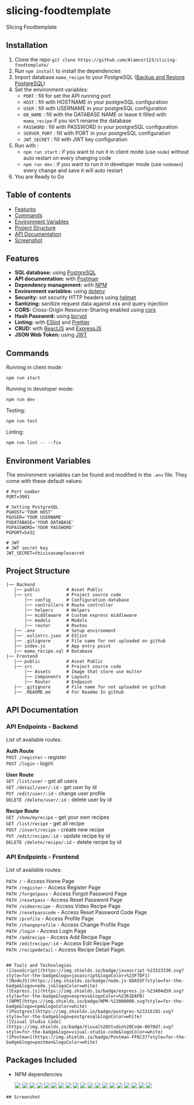 # slicing-foodtemplate

Slicing Foodtemplate

## Installation

1. Clone the repo `git clone https://github.com/Alamnzr123/slicing-foodtemplate/`
2. Run `npm install` to install the dependencies
3. Import database `mama_recipe` to your PostgreSQL ([Backup and Restore PostgreSQL](https://www.postgresql.org/docs/8.1/backup.html#BACKUP-DUMP-RESTORE))
4. Set the environment variables:
   - `PORT` : fill for set the API running port
   - `HOST` : fill with HOSTNAME in your postgreSQL configuration
   - `USER` : fill with USERNAME in your postgreSQL configuration
   - `DB_NAME` : fill with the DATABASE NAME or leave it filled with `mama_recipe` if you isn't rename the database
   - `PASSWORD` : fill with PASSWORD in your postgreSQL configuration
   - `SERVER_PORT` : fill with PORT in your postgreSQL configuration
   - `JWT_SECRET` : fill with JWT key configuration
5. Run with :
   - `npm run start` : if you want to run it in client mode (use `node`) without auto restart on every changing code
   - `npm run dev` : if you want to run it in developer mode (use `nodemon`) every change and save it will auto restart
6. You are Ready to Go

## Table of contents

- [Features](#Features)
- [Commands](#Commands)
- [Environment Variables](#Environment-Variables)
- [Project Structure](#Project-Structure)
- [API Documentation](#API-Documentation)
- [Screenshot](#Screenshot)

## Features

- **SQL database:** using [PostgreSQL](https://www.postgresql.org/)
- **API documentation:** with [Postman](https://www.postman.com/)
- **Dependency management:** with [NPM](https://www.npmjs.com/)
- **Environment variables:** using [dotenv](https://github.com/motdotla/dotenv)
- **Security:** set security HTTP headers using [helmet](https://helmetjs.github.io/)
- **Santizing:** sanitize request data against xss and query injection
- **CORS:** Cross-Origin Resource-Sharing enabled using [cors](https://github.com/expressjs/cors)
- **Hash Password:** using [bcrypt](https://github.com/kelektiv/node.bcrypt.js)
- **Linting:** with [ESlint](https://eslint.org/) and [Prettier](https://prettier.io/)
- **CRUD:** with [ReactJS](https://reactjs.org/) and [ExpressJS](https://expressjs.com/)
- **JSON Web Token:** using [JWT](https://jwt.io/)

## Commands

Running in client mode:

```
npm run start
```

Running in developer mode:

```
npm run dev
```

Testing:

```
npm run test
```

Linting:

```
npm run lint -- --fix
```

## Environment Variables

The environment variables can be found and modified in the `.env` file. They come with these default values:

```
# Port number
PORT=3001

# Setting PostgreSQL
PGHOST='YOUR HOST'
PGUSER='YOUR USERNAME'
PGDATABASE='YOUR DATABASE'
PGPASSWORD='YOUR PASSWORD'
PGPORT=5432

# JWT
# JWT secret key
JWT_SECRET=thisisasamplesecret
```

## Project Structure

```
|── Backend
   |── public          # Asset Public
   |── src             # Project source code
       |── config      # Configuration database
       |── controllers # Route controller
       |── helpers     # Helpers
       |── middleware  # Custom express middleware
       |── models      # Models
       |── router      # Routes
   |── .env            # Setup environment
   |── .eslintrc.json  # ESlint
   |── .gitignore      # File name for not uploaded on github
   ├── index.js        # App entry point
   |── mama_recipe.sql # Database
|── Frontend
   |── public          # Asset Public
   |── src             # Project source code
       |── Assets      # Image that store use multer
       |── Components  # Layouts
       |── Router      # Endpoint
   |── .gitignore      # File name for not uploaded on github
   |── .README.md      # For Readme In github
```

## API Documentation

### API Endpoints - Backend

List of available routes:

**Auth Route**\
`POST /register` - register\
`POST /login` - login\

**User Route**\
`GET /list/user` - get all users\
`GET /detail/user/:id` - get user by id\
`PUT /edit/user/:id` - change user profile\
`DELETE /delete/user/:id` - delete user by id

**Recipe Route**\
`GET /show/myrecipe` - get your own recipes\
`GET /list/recipe` - get all recipe\
`POST /insert/recipe` - create new recipe\
`PUT /edit/recipe/:id` - update recipe by id\
`DELETE /delete/recipe/:id` - delete recipe by id

### API Endpoints - Frontend

List of available routes:

`PATH /` - Access Home Page\
`PATH /register` - Access Register Page\
`PATH /forgotpass` - Access Forgot Password Page\
`PATH /resetpass` - Access Reset Password Page\
`PATH /videorecipe` - Access Video Recipe Page\
`PATH /resetpasscode` - Access Reset Password Code Page\
`PATH /profile` - Access Profile Page\
`PATH /changeprofile` - Access Change Profile Page\
`PATH /login` - Access Login Page\
`PATH /addrecipe` - Access Add Recipe Page\
`PATH /editrecipe/:id` - Access Edit Recipe Page\
`PATH /recipedetail` - Access Recipe Detail Page\

```

## Tools and Technologies
![JavaScript](https://img.shields.io/badge/javascript-%23323330.svg?style=for-the-badge&logo=javascript&logoColor=%23F7DF1)
![NodeJS](https://img.shields.io/badge/node.js-6DA55F?style=for-the-badge&logo=node.js&logoColor=white)
![Express.js](https://img.shields.io/badge/express.js-%23404d59.svg?style=for-the-badge&logo=express&logoColor=%2361DAFB)
![NPM](https://img.shields.io/badge/NPM-%23000000.svg?style=for-the-badge&logo=npm&logoColor=white)
![Postgres](https://img.shields.io/badge/postgres-%23316192.svg?style=for-the-badge&logo=postgresql&logoColor=white)
![Visual Studio Code](https://img.shields.io/badge/Visual%20Studio%20Code-0078d7.svg?style=for-the-badge&logo=visual-studio-code&logoColor=white)
![Postman](https://img.shields.io/badge/Postman-FF6C37?style=for-the-badge&logo=postman&logoColor=white)
```

## Packages Included

- NPM dependencies

  ![](https://img.shields.io/badge/bcrypt-v5.0.1-blue)
  ![](https://img.shields.io/badge/body--parser-v1.19.2-blue)
  ![](https://img.shields.io/badge/cors-v2.8.5-blue)
  ![](https://img.shields.io/badge/dotenv-v16.0.0-blue)
  ![](https://img.shields.io/badge/express-v4.17.3-blue)
  ![](https://img.shields.io/badge/express--validator-v5.3.1-blue)
  ![](https://img.shields.io/badge/helmet-v5.0.2-blue)
  ![](https://img.shields.io/badge/pg-v8.7.3-blue)
  ![](https://img.shields.io/badge/multer-v1.4.4-blue)
  ![](https://img.shields.io/badge/xss--clean-v0.1.1-blue)
  ![](https://img.shields.io/badge/jsonwebtoken-v8.5.1-blue)
  ![](https://img.shields.io/badge/sweetalert-v2.1.2-blue)
  ![](https://img.shields.io/badge/reactstrap-v9.0.2-blue)
  ![](https://img.shields.io/badge/react-router-dom-v6.3.0-blue)
  ![](https://img.shields.io/badge/react-dom-v17.0.2-blue)
  ![](https://img.shields.io/badge/react-v17.0.2-blue)
  ![](https://img.shields.io/badge/jwt-decode-v3.1.2-blue)
  ![](https://img.shields.io/badge/axios-v0.26.1-blue)
  ![](https://img.shields.io/badge/bootstrap-v5.1.3-blue)

```
## Screenshot
```
